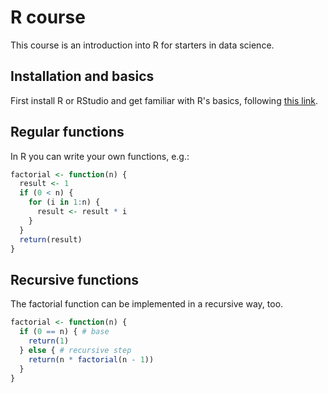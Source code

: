 # R course
This course is an introduction into R for starters in data science.

## Installation and basics
First install R or RStudio and get familiar with R's basics, following [this link](https://cran.r-project.org/doc/contrib/Torfs+Brauer-Short-R-Intro.pdf "Get to know the basics").

## Regular functions
In R you can write your own functions, e.g.:

```R
factorial <- function(n) {
  result <- 1
  if (0 < n) {
    for (i in 1:n) {
      result <- result * i
    }
  }
  return(result)
}
```

## Recursive functions
The factorial function can be implemented in a recursive way, too.

```R
factorial <- function(n) {
  if (0 == n) { # base
    return(1)
  } else { # recursive step
    return(n * factorial(n - 1))
  }
}
```
